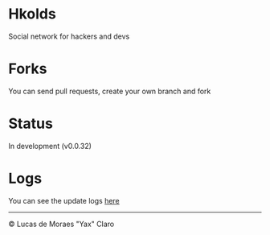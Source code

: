 # Hkolds #
Social network for hackers and devs

# Forks #
You can send pull requests, create your own branch and fork

# Status #
In development (v0.0.32)

# Logs #

You can see the update logs [here](LOGS.md)

---
<p>&copy; Lucas de Moraes "Yax" Claro</p>

